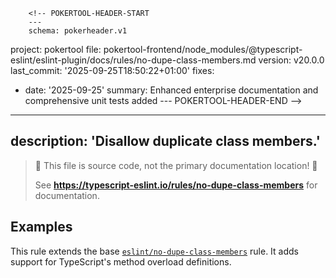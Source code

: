         <!-- POKERTOOL-HEADER-START
        ---
        schema: pokerheader.v1
project: pokertool
file: pokertool-frontend/node_modules/@typescript-eslint/eslint-plugin/docs/rules/no-dupe-class-members.md
version: v20.0.0
last_commit: '2025-09-25T18:50:22+01:00'
fixes:
- date: '2025-09-25'
  summary: Enhanced enterprise documentation and comprehensive unit tests added
        ---
        POKERTOOL-HEADER-END -->
---
description: 'Disallow duplicate class members.'
---

> 🛑 This file is source code, not the primary documentation location! 🛑
>
> See **https://typescript-eslint.io/rules/no-dupe-class-members** for documentation.

## Examples

This rule extends the base [`eslint/no-dupe-class-members`](https://eslint.org/docs/rules/no-dupe-class-members) rule.
It adds support for TypeScript's method overload definitions.
